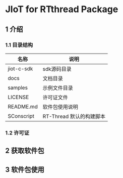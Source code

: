# JIoT for RTthread Package

## 1 介绍 



### 1.1 目录结构

| 名称            | 说明 |
| ----            | ---- |
| jiot-c-sdk | sdk源码目录 |
| docs            | 文档目录 |
| samples  | 示例文件目录 |
| LICENSE    | 许可证文件 |
| README.md | 软件包使用说明 |
| SConscript | RT-Thread 默认的构建脚本 |

### 1.2 许可证



## 2 获取软件包



## 3 软件包使用

